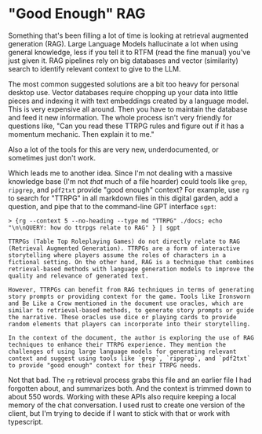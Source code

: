 # "Good Enough" RAG

Something that's been filling a lot of time is looking at retrieval augmented generation (RAG). Large Language Models hallucinate a lot when using general knowledge, less if you tell it to RTFM (read the fine manual) you've just given it. RAG pipelines rely on big databases and vector (similarity) search to identify relevant context to give to the LLM.

The most common suggested solutions are a bit too heavy for personal desktop use. Vector databases require chopping up your data into little pieces and indexing it with text embeddings created by a language model. This is very expensive all around. Then you have to maintain the database and feed it new information. The whole process isn't very friendly for questions like, "Can you read these TTRPG rules and figure out if it has a momentum mechanic. Then explain it to me."

Also a lot of the tools for this are very new, underdocumented, or sometimes just don't work.

Which leads me to another idea. Since I'm not dealing with a massive knowledge base (I'm not _that_ much of a file hoarder) could tools like `grep`, `ripgrep`, and `pdf2txt` provide "good enough" context? For example, use `rg` to search for "TTRPG" in all markdown files in this digital garden, add a question, and pipe that to the command-line GPT interface `sgpt`:

```
> {rg --context 5 --no-heading --type md "TTRPG" ./docs; echo "\n\nQUERY: how do ttrpgs relate to RAG" } | sgpt

TTRPGs (Table Top Roleplaying Games) do not directly relate to RAG (Retrieval Augmented Generation). TTRPGs are a form of interactive storytelling where players assume the roles of characters in a fictional setting. On the other hand, RAG is a technique that combines retrieval-based methods with language generation models to improve the quality and relevance of generated text.

However, TTRPGs can benefit from RAG techniques in terms of generating story prompts or providing context for the game. Tools like Ironsworn and Be Like a Crow mentioned in the document use oracles, which are similar to retrieval-based methods, to generate story prompts or guide the narrative. These oracles use dice or playing cards to provide random elements that players can incorporate into their storytelling.

In the context of the document, the author is exploring the use of RAG techniques to enhance their TTRPG experience. They mention the challenges of using large language models for generating relevant context and suggest using tools like `grep`, `ripgrep`, and `pdf2txt` to provide "good enough" context for their TTRPG needs.
```

Not that bad. The `rg` retrieval process grabs this file and an earlier file I had forgotten about, and summarizes both. And the context is trimmed down to about 550 words. Working with these APIs also require keeping a local memory of the chat conversation. I used rust to create one version of the client, but I'm trying to decide if I want to stick with that or work with typescript.
